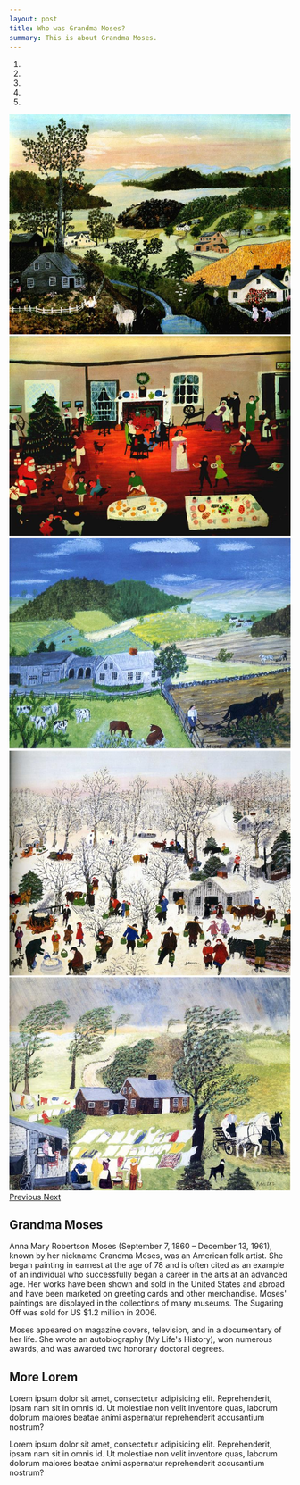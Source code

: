 ```yaml
---
layout: post
title: Who was Grandma Moses?
summary: This is about Grandma Moses.
---
```


<div id="carouselExampleIndicators" class="carousel slide" data-ride="carousel">
  <ol class="carousel-indicators">
    <li data-target="#carouselExampleIndicators" data-slide-to="0" class="active"></li>
    <li data-target="#carouselExampleIndicators" data-slide-to="1"></li>
    <li data-target="#carouselExampleIndicators" data-slide-to="2"></li>
    <li data-target="#carouselExampleIndicators" data-slide-to="3"></li>
    <li data-target="#carouselExampleIndicators" data-slide-to="4"></li>
  </ol>
  <div class="carousel-inner">
    <div class="carousel-item active">
      <img class="d-block w-100" src="img/a-beautiful-world-1948.jpg" alt="A Beautiful World, 1948">
    </div>
    <div class="carousel-item">
      <img class="d-block w-100" src="img/christmas-at-home.jpg" alt="Christmas At Home">
    </div>
    <div class="carousel-item">
      <img class="d-block w-100" src="img/plow-boy-1950.jpg" alt="Plow Boy, 1950">
    </div>
    <div class="carousel-item">
      <img class="d-block w-100" src="img/sugaring-off-1955.jpg" alt="Sugaring Off, 1955">
    </div>
    <div class="carousel-item">
      <img class="d-block w-100" src="img/taking-in-the-laundry-1951.jpg" alt="Taking in the Laundry, 1951">
    </div>
  </div>
  <a class="carousel-control-prev" href="#carouselExampleIndicators" role="button" data-slide="prev">
    <span class="carousel-control-prev-icon" aria-hidden="true"></span>
    <span class="sr-only">Previous</span>
  </a>
  <a class="carousel-control-next" href="#carouselExampleIndicators" role="button" data-slide="next">
    <span class="carousel-control-next-icon" aria-hidden="true"></span>
    <span class="sr-only">Next</span>
  </a>
</div>

## Grandma Moses
<p class="text-justify">Anna Mary Robertson Moses (September 7, 1860 – December 13, 1961), known by her nickname Grandma Moses, was an American folk artist. She began painting in earnest at the age of 78 and is often cited as an example of an individual who successfully began a career in the arts at an advanced age. Her works have been shown and sold in the United States and abroad and have been marketed on greeting cards and other merchandise. Moses' paintings are displayed in the collections of many museums. The Sugaring Off was sold for US $1.2 million in 2006.</p>

<p class="text-justify">Moses appeared on magazine covers, television, and in a documentary of her life. She wrote an autobiography (My Life's History), won numerous awards, and was awarded two honorary doctoral degrees.</p>

## More Lorem
Lorem ipsum dolor sit amet, consectetur adipisicing elit. Reprehenderit, ipsam nam sit in omnis id. Ut molestiae non velit inventore quas, laborum dolorum maiores beatae animi aspernatur reprehenderit accusantium nostrum?

Lorem ipsum dolor sit amet, consectetur adipisicing elit. Reprehenderit, ipsam nam sit in omnis id. Ut molestiae non velit inventore quas, laborum dolorum maiores beatae animi aspernatur reprehenderit accusantium nostrum?
